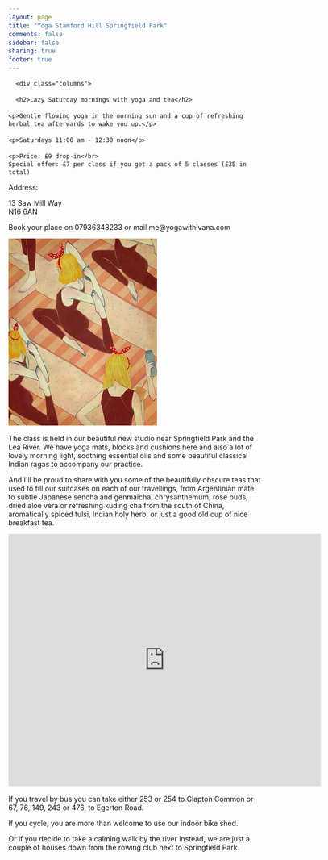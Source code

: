 ```yaml
---
layout: page
title: "Yoga Stamford Hill Springfield Park"
comments: false
sidebar: false
sharing: true
footer: true
---
```


<div id="yoga-stamford-hill">
      
      <div class="columns">
      
      <h2>Lazy Saturday mornings with yoga and tea</h2>
        
    <p>Gentle flowing yoga in the morning sun and a cup of refreshing herbal tea afterwards to wake you up.</p> 
       
    <p>Saturdays 11:00 am - 12:30 noon</p>

    <p>Price: £9 drop-in</br>
  	Special offer: £7 per class if you get a pack of 5 classes (£35 in total) 
 
<p>Address:</br>
 
13 Saw Mill Way</br>
N16 6AN</p>

<p>Book your place on 07936348233 or mail me@yogawithivana.com</p>

<p><img src="/images/yoga-vintage-illustration.jpg" alt="vintage yoga illustration"></img></p>
</div>

<p>The class is held in our beautiful new studio near Springfield Park and the Lea River. We have yoga mats, blocks and cushions here and also a lot of lovely morning light, soothing essential oils and some beautiful classical Indian ragas to accompany our practice.</p>

<p>And I'll be proud to share with you some of the beautifully obscure teas that used to fill our suitcases on each of our travellings, from Argentinian mate to subtle Japanese sencha and genmaicha, chrysanthemum, rose buds, dried aloe vera or refreshing kuding cha from the south of China, aromatically spiced tulsi, Indian holy herb, or just a good old cup of nice breakfast tea.</p>

<p><iframe src="https://www.google.com/maps/embed?pb=!1m18!1m12!1m3!1d9918.241230356625!2d-0.06924387730723325!3d51.57629359394139!2m3!1f0!2f0!3f0!3m2!1i1024!2i768!4f13.1!3m3!1m2!1s0x48761c470e248221%3A0x6bcaa8d81f9205ed!2sSaw+Mill+Way%2C+London+N16!5e0!3m2!1sen!2suk!4v1424044539393" width="620" height="500" frameborder="0" style="border:0"></iframe></p>

<p>If you travel by bus you can take either 253 or 254 to Clapton Common or 67, 76, 149, 243 or 476, to Egerton Road.</p>

<p>If you cycle, you are more than welcome to use our indoor bike shed.</p>

<p> Or if you decide to take a calming walk by the river instead, we are just a couple of houses down from the rowing club next to Springfield Park.</p>

</div>